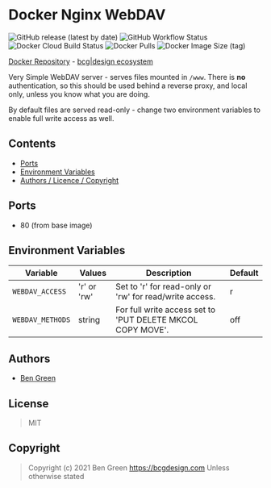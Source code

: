 # Docker Nginx WebDAV

![GitHub release (latest by date)](https://img.shields.io/github/v/release/bencgreen/docker-nginx-webdav) ![GitHub Workflow Status](https://img.shields.io/github/workflow/status/bencgreen/docker-nginx-webdav/build?label=github) ![Docker Cloud Build Status](https://img.shields.io/docker/cloud/build/bcgdesign/nginx-webdav?label=docker) ![Docker Pulls](https://img.shields.io/docker/pulls/bcgdesign/nginx-webdav?label=pulls) ![Docker Image Size (tag)](https://img.shields.io/docker/image-size/bcgdesign/nginx-webdav/latest?label=size)

[Docker Repository](https://hub.docker.com/r/bcgdesign/nginx-webdav) - [bcg|design ecosystem](https://github.com/bencgreen/docker)

Very Simple WebDAV server - serves files mounted in `/www`.  There is **no** authentication, so this should be used behind a reverse proxy, and local only, unless you know what you are doing.

By default files are served read-only - change two environment variables to enable full write access as well.

## Contents

* [Ports](#ports)
* [Environment Variables](#environment-variables)
* [Authors / Licence / Copyright](#authors)

## Ports

* 80 (from base image)

## Environment Variables

| Variable         | Values      | Description                                                | Default |
| ---------------- | ----------- | ---------------------------------------------------------- | ------- |
| `WEBDAV_ACCESS`  | 'r' or 'rw' | Set to 'r' for read-only or 'rw' for read/write access.    | r       |
| `WEBDAV_METHODS` | string      | For full write access set to 'PUT DELETE MKCOL COPY MOVE'. | off     |

## Authors

* [Ben Green](https://github.com/bencgreen)

## License

> MIT

## Copyright

> Copyright (c) 2021 Ben Green <https://bcgdesign.com>
> Unless otherwise stated
